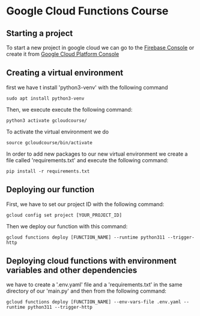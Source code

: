 # Google Cloud Functions Course

## Starting a project

To start a new project in google cloud we can go to the
[Firebase Console](https://console.firebase.google.com) or
create it from [Google Cloud Platform Console](https://console.cloud.google.com)

## Creating a virtual environment

first we have t install 'python3-venv' with the following command

~~~
sudo apt install python3-venv
~~~

Then, we execute execute the following command:

~~~
python3 activate gcloudcourse/
~~~

To activate the virtual environment we do

~~~
source gcloudcourse/bin/activate
~~~

In order to add new packages to our new virtual environment we create a file called 'requirements.txt' and execute the
following command:

~~~
pip install -r requirements.txt
~~~

## Deploying our function

First, we have to set our project ID with the following command:

~~~
gcloud config set project [YOUR_PROJECT_ID]
~~~

Then we deploy our function with this command:

~~~
gcloud functions deploy [FUNCTION_NAME] --runtime python311 --trigger-http
~~~

## Deploying cloud functions with environment variables and other dependencies
we have to create a '.env.yaml' file and a 'requirements.txt' in the same directory of our 'main.py' and then from the following command:
~~~
gcloud functions deploy [FUNCTION_NAME] --env-vars-file .env.yaml --runtime python311 --trigger-http
~~~

